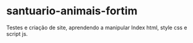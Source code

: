 # santuario-animais-fortim
Testes e criação de site, aprendendo a manipular Index html, style css e script js.
